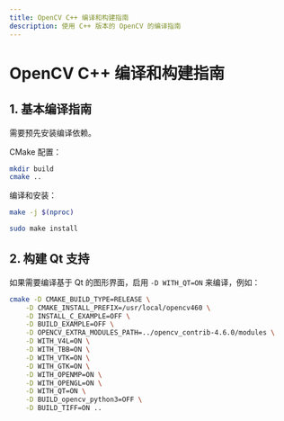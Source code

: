 ```yaml
---
title: OpenCV C++ 编译和构建指南
description: 使用 C++ 版本的 OpenCV 的编译指南
---
```


# OpenCV C++ 编译和构建指南

## 1. 基本编译指南

需要预先安装编译依赖。

CMake 配置：

```bash
mkdir build
cmake ..
```

编译和安装：

```bash
make -j $(nproc)

sudo make install
```

## 2. 构建 Qt 支持

如果需要编译基于 Qt 的图形界面，启用 `-D WITH_QT=ON` 来编译，例如：

```bash
cmake -D CMAKE_BUILD_TYPE=RELEASE \
    -D CMAKE_INSTALL_PREFIX=/usr/local/opencv460 \
    -D INSTALL_C_EXAMPLE=OFF \
    -D BUILD_EXAMPLE=OFF \
    -D OPENCV_EXTRA_MODULES_PATH=../opencv_contrib-4.6.0/modules \
    -D WITH_V4L=ON \
    -D WITH_TBB=ON \
    -D WITH_VTK=ON \
    -D WITH_GTK=ON \
    -D WITH_OPENMP=ON \
    -D WITH_OPENGL=ON \
    -D WITH_QT=ON \
    -D BUILD_opencv_python3=OFF \
    -D BUILD_TIFF=ON ..
```

